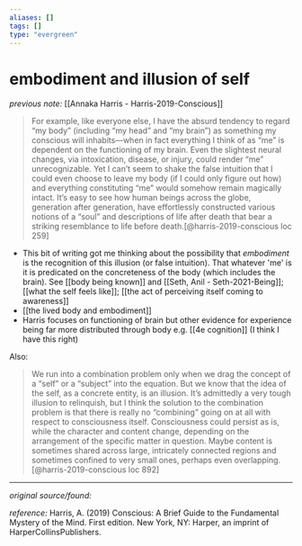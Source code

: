 ```yaml
---
aliases: []
tags: []
type: "evergreen"
---
```


# embodiment and illusion of self

_previous note:_ [[Annaka Harris - Harris-2019-Conscious]]

> For example, like everyone else, I have the absurd tendency to regard “my body” (including “my head” and “my brain”) as something my conscious will inhabits—when in fact everything I think of as “me” is dependent on the functioning of my brain. Even the slightest neural changes, via intoxication, disease, or injury, could render “me” unrecognizable. Yet I can’t seem to shake the false intuition that I could even choose to leave my body (if I could only figure out how) and everything constituting “me” would somehow remain magically intact. It’s easy to see how human beings across the globe, generation after generation, have effortlessly constructed various notions of a “soul” and descriptions of life after death that bear a striking resemblance to life before death.[@harris-2019-conscious loc 259]

- This bit of writing got me thinking about the possibility that _embodiment_ is the recognition of this illusion (or false intuition). That whatever 'me' is it is predicated on the concreteness of the body (which includes the brain). See [[body being known]] and [[Seth, Anil - Seth-2021-Being]]; [[what the self feels like]]; [[the act of perceiving itself coming to awareness]]
- [[the lived body and embodiment]]
- Harris focuses on functioning of brain but other evidence for experience being far more distributed through body e.g. [[4e cognition]] (I think I have this right)

Also:

> We run into a combination problem only when we drag the concept of a “self” or a “subject” into the equation. But we know that the idea of the self, as a concrete entity, is an illusion. It’s admittedly a very tough illusion to relinquish, but I think the solution to the combination problem is that there is really no “combining” going on at all with respect to consciousness itself. Consciousness could persist as is, while the character and content change, depending on the arrangement of the specific matter in question. Maybe content is sometimes shared across large, intricately connected regions and sometimes confined to very small ones, perhaps even overlapping.[@harris-2019-conscious loc 892]

---

_original source/found:_ 

_reference:_ Harris, A. (2019) Conscious: A Brief Guide to the Fundamental Mystery of the Mind. First edition. New York, NY: Harper, an imprint of HarperCollinsPublishers.



